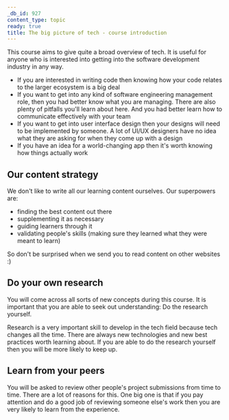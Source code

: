 ```yaml
---
_db_id: 927
content_type: topic
ready: true
title: The big picture of tech - course introduction
---
```


This course aims to give quite a broad overview of tech. It is useful for anyone who is interested into getting into the software development industry in any way.

- If you are interested in writing code then knowing how your code relates to the larger ecosystem is a big deal
- If you want to get into any kind of software engineering management role, then you had better know what you are managing. There are also plenty of pitfalls you'll learn about here. And you had better learn how to communicate effectively with your team
- If you want to get into user interface design then your designs will need to be implemented by someone. A lot of UI/UX designers have no idea what they are asking for when they come up with a design
- If you have an idea for a world-changing app then it's worth knowing how things actually work 

## Our content strategy 

We don't like to write all our learning content ourselves. Our superpowers are: 

- finding the best content out there
- supplementing it as necessary
- guiding learners through it
- validating people's skills (making sure they learned what they were meant to learn)

So don't be surprised when we send you to read content on other websites :)

## Do your own research

You will come across all sorts of new concepts during this course. It is important that you are able to seek out understanding: Do the research yourself.

Research is a very important skill to develop in the tech field because tech changes all the time. There are always new technologies and new best practices worth learning about. If you are able to do the research yourself then you will be more likely to keep up. 
## Learn from your peers

You will be asked to review other people's project submissions from time to time. There are a lot of reasons for this. One big one is that if you pay attention and do a good job of reviewing someone else's work then you are very likely to learn from the experience.